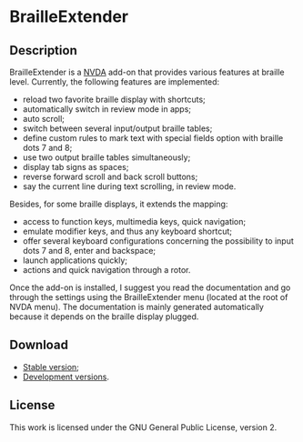 BrailleExtender
===============

Description
-----------
BrailleExtender is a [NVDA](http://nvda-project.org/) add-on that provides various features at braille level. Currently, the following features are implemented:

* reload two favorite braille display with shortcuts;
* automatically switch in review mode in apps;
* auto scroll;
* switch between several input/output braille tables;
* define custom rules to mark text with special fields option with braille dots 7 and 8;
* use two output braille tables simultaneously;
* display tab signs as spaces;
* reverse forward scroll and back scroll buttons;
* say the current line during text scrolling, in review mode.

Besides, for some braille displays, it extends the mapping:

* access to function keys, multimedia keys, quick navigation;
* emulate modifier keys, and thus any keyboard shortcut;
* offer several keyboard configurations concerning the possibility to input dots 7 and 8, enter and backspace;
* launch applications quickly;
* actions and quick navigation through a rotor.

Once the add-on is installed, I suggest you read the documentation and go through the settings using the BrailleExtender menu (located at the root of NVDA menu). The documentation is mainly generated automatically because it depends on  the braille display plugged.

Download
--------
* [Stable version](https://andreabc.net/projects/NVDA_addons/BrailleExtender/latest);
* [Development versions](https://github.com/Andre9642/BrailleExtender/releases/).

License
-------
This work is licensed under the GNU General Public License, version 2.
